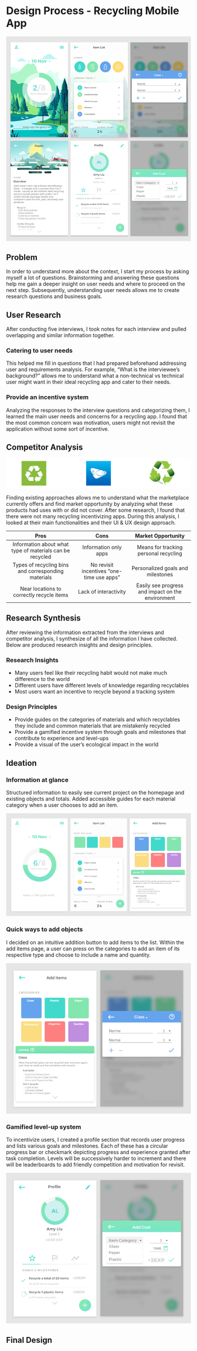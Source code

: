 # Design Process - Recycling Mobile App

![](https://github.com/ahamliu/ahamliu.github.io/blob/master/img/mobile-app/collage.png)

## Problem
In order to understand more about the context, I start my process by asking myself a lot of questions. Brainstorming and answering these questions help me gain a deeper insight on user needs and where to proceed on the next step. Subsequently, understanding user needs allows me to create research questions and business goals. 

## User Research

After conducting five interviews, I took notes for each interview and pulled overlapping and similar information together. 

### Catering to user needs
This helped me fill in questions that I had prepared beforehand addressing user and requirements analysis. For example, “What is the interviewee’s background?” allows me to understand what a non-technical vs technical user might want in their ideal recycling app and cater to their needs.

### Provide an incentive system
Analyzing the responses to the interview questions and categorizing them, I learned the main user needs and concerns for a recycling app. I found that the most common concern was motivation, users might not revisit the application without some sort of incentive. 

## Competitor Analysis

![](https://github.com/ahamliu/ahamliu.github.io/blob/master/img/mobile-app/competitors.png)

Finding existing approaches allows me to understand what the marketplace currently offers and find market opportunity by analyzing what these products had uses with or did not cover. After some research, I found that there were not many recycling incentivizing apps. During this analysis, I looked at their main functionalities and their UI & UX design approach.

| Pros | Cons | Market Opportunity |
| :-------------: |:-------------:| :-----:|
| Information about what type of materials can be recycled | Information only apps | Means for tracking personal recycling |
| Types of recycling bins and corresponding materials | No revisit incentives “one-time use apps” | Personalized goals and milestones |
| Near locations to correctly recycle items | Lack of interactivity | Easily see progress and impact on the environment |

## Research Synthesis
After reviewing the information extracted from the interviews and competitor analysis, I synthesize of all the information I have collected. Below are produced research insights and design principles.

### Research Insights
- Many users feel like their recycling habit would not make much difference to the world
- Different users have different levels of knowledge regarding recyclables 
- Most users want an incentive to recycle beyond a tracking system

### Design Principles
- Provide guides on the categories of materials and which recyclables they include and common materials that are mistakenly recycled
- Provide a gamified incentive system through goals and milestones that contribute to experience and level-ups
- Provide a visual of the user’s ecological impact in the world

## Ideation

### Information at glance
Structured information to easily see current project on the homepage and existing objects and totals. Added accessible guides for each material category when a user chooses to add an item.

![](https://github.com/ahamliu/ahamliu.github.io/blob/master/img/mobile-app/ideation-1.png)

### Quick ways to add objects
I decided on an intuitive addition button to add items to the list. Within the add items page, a user can press on the categories to add an item of its respective type and choose to include a name and quantity.

![](https://github.com/ahamliu/ahamliu.github.io/blob/master/img/mobile-app/ideation-2.png)

### Gamified level-up system
To incentivize users, I created a profile section that records user progress and lists various goals and milestones. Each of these has a circular progress bar or checkmark depicting progress and experience granted after task completion. Levels will be successively harder to increment and there will be leaderboards to add friendly competition and motivation for revisit.

![](https://github.com/ahamliu/ahamliu.github.io/blob/master/img/mobile-app/ideation-3.png)

## Final Design

